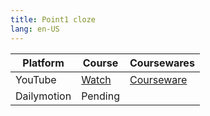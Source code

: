 ```yaml
---
title: Point1 cloze
lang: en-US
---
```


| Platform | Course                                                                                      | Coursewares                                                                     |
|-----------|----------------------------------------------------------------------------------------------|---------------------------------------------------------------------------------|
| YouTube   | [Watch](https://www.youtube.com/watch?v=qGWQ30QrjHg&list=PLm0MFkgiW1JgY_HYTzRhJO_jrNU5b1bdy) | [Courseware](../../public/english/60%20Point%20Courses/pdf/1%20Courseware.pdf) |
| Dailymotion  | Pending                                                                                      |                                                                                 |


